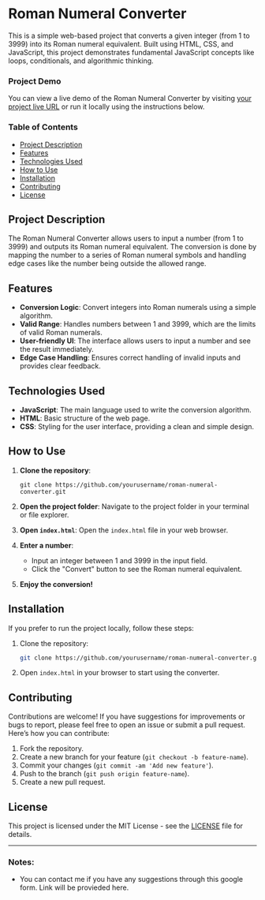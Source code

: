 # Roman Numeral Converter

This is a simple web-based project that converts a given integer (from 1 to 3999) into its Roman numeral equivalent. Built using HTML, CSS, and JavaScript, this project demonstrates fundamental JavaScript concepts like loops, conditionals, and algorithmic thinking.

### Project Demo
You can view a live demo of the Roman Numeral Converter by visiting [your project live URL](#) or run it locally using the instructions below.

### Table of Contents
- [Project Description](#project-description)
- [Features](#features)
- [Technologies Used](#technologies-used)
- [How to Use](#how-to-use)
- [Installation](#installation)
- [Contributing](#contributing)
- [License](#license)

## Project Description
The Roman Numeral Converter allows users to input a number (from 1 to 3999) and outputs its Roman numeral equivalent. The conversion is done by mapping the number to a series of Roman numeral symbols and handling edge cases like the number being outside the allowed range.

## Features
- **Conversion Logic**: Convert integers into Roman numerals using a simple algorithm.
- **Valid Range**: Handles numbers between 1 and 3999, which are the limits of valid Roman numerals.
- **User-friendly UI**: The interface allows users to input a number and see the result immediately.
- **Edge Case Handling**: Ensures correct handling of invalid inputs and provides clear feedback.

## Technologies Used
- **JavaScript**: The main language used to write the conversion algorithm.
- **HTML**: Basic structure of the web page.
- **CSS**: Styling for the user interface, providing a clean and simple design.

## How to Use
1. **Clone the repository**:
   ```
   git clone https://github.com/yourusername/roman-numeral-converter.git
   ```

2. **Open the project folder**:
   Navigate to the project folder in your terminal or file explorer.

3. **Open `index.html`**:
   Open the `index.html` file in your web browser.

4. **Enter a number**:
   - Input an integer between 1 and 3999 in the input field.
   - Click the "Convert" button to see the Roman numeral equivalent.

5. **Enjoy the conversion!**

## Installation
If you prefer to run the project locally, follow these steps:

1. Clone the repository:
   ```bash
   git clone https://github.com/yourusername/roman-numeral-converter.git
   ```

2. Open `index.html` in your browser to start using the converter.

## Contributing
Contributions are welcome! If you have suggestions for improvements or bugs to report, please feel free to open an issue or submit a pull request. Here’s how you can contribute:
1. Fork the repository.
2. Create a new branch for your feature (`git checkout -b feature-name`).
3. Commit your changes (`git commit -am 'Add new feature'`).
4. Push to the branch (`git push origin feature-name`).
5. Create a new pull request.

## License
This project is licensed under the MIT License - see the [LICENSE](LICENSE) file for details.

---

### Notes:
- You can contact me if you have any suggestions through this google form. Link will be provieded here.
